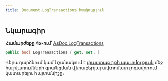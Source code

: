 ```yaml
---
title: Document.LogTransactions հատկություն
---
```


## Նկարագիր

**Համարժեքը 4x-ում՝** [AsDoc.LogTransactions](https://armsoft.github.io/as4x-docs/HTM/ProgrGuide/Functions/ASDOC/LogTransactions.html)

```c#
public bool LogTransactions { get; set; }
``` 

Վերադարձնում կամ նշանակում է [փաստաթղթի պատմության](https://armsoft.github.io/as4x-docs/HTM/ProgrGuide/Database/DocLog.html) մեջ հաշվառումների գրանցման վերաբերյալ ավտոմատ լոգավորում կատարելու հայտանիշը։


